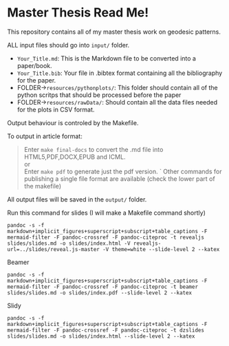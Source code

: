 # Master Thesis Read Me!

This repository contains all of my master thesis work on geodesic patterns.

ALL input files should go into `input/` folder.

* `Your_Title.md`: This is the Markdown file to be converted into a paper/book.
* `Your_Title.bib`: Your file in .bibtex format containing all the bibliography for the paper.
* FOLDER->`resources/pythonplots/`: This folder should contain all of the python scritps that should be processed before the paper
* FOLDER->`resources/rawData/`: Should contain all the data files needed for the plots in CSV format.

Output behaviour is controled by the Makefile.

To output in article format:

> Enter `make final-docs` to convert the .md file into HTML5,PDF,DOCX,EPUB and ICML.  
> or  
> Enter `make pdf` to generate just the pdf version.
`
Other commands for publishing a single file format are available (check the lower part of the makefile)

All output files will be saved in the `output/` folder.


Run this command for slides (I will make a Makefile command shortly)

```command
pandoc -s -f markdown+implicit_figures+superscript+subscript+table_captions -F mermaid-filter -F pandoc-crossref -F pandoc-citeproc -t revealjs slides/slides.md -o slides/index.html -V revealjs-url=../slides/reveal.js-master -V theme=white --slide-level 2 --katex
```
Beamer
```command
pandoc -s -f markdown+implicit_figures+superscript+subscript+table_captions -F mermaid-filter -F pandoc-crossref -F pandoc-citeproc -t beamer slides/slides.md -o slides/index.pdf --slide-level 2 --katex
```

Slidy
```command
pandoc -s -f markdown+implicit_figures+superscript+subscript+table_captions -F mermaid-filter -F pandoc-crossref -F pandoc-citeproc -t dzslides slides/slides.md -o slides/index.html --slide-level 2 --katex
```
